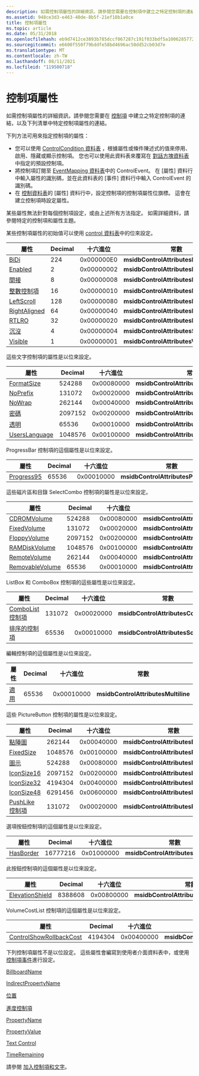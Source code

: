 ```yaml
---
description: 如需控制項屬性的詳細資訊，請參閱您需要在控制項中建立之特定控制項的連結，以及下列清單中特定控制項屬性的連結。
ms.assetid: 948ce3d3-e463-40de-8b5f-21ef18b1a0ce
title: 控制項屬性
ms.topic: article
ms.date: 05/31/2018
ms.openlocfilehash: eb9d7412ce3893b785dccf067287c191f033bdf5a100628577260ff10f74ce1e
ms.sourcegitcommit: e6600f550f79bddfe58bd4696ac50dd52cb03d7e
ms.translationtype: MT
ms.contentlocale: zh-TW
ms.lasthandoff: 08/11/2021
ms.locfileid: "119500718"
---
```

# <a name="control-attributes"></a>控制項屬性

如需控制項屬性的詳細資訊，請參閱您需要在 [控制項](controls.md) 中建立之特定控制項的連結，以及下列清單中特定控制項屬性的連結。

下列方法可用來指定控制項的屬性：

-   您可以使用 [ControlCondition 資料表](controlcondition-table.md) ，根據屬性或條件陳述式的值來停用、啟用、隱藏或顯示控制項。 您也可以使用此資料表來覆寫在 [對話方塊資料表](dialog-table.md)中指定的預設控制項。
-   將控制項訂閱至 [EventMapping 資料表](eventmapping-table.md)中的 ControlEvent。 在 [屬性] 資料行中輸入屬性的識別碼，並在此資料表的 [事件] 資料行中輸入 ControlEvent 的識別碼。
-   在 [控制資料表](control-table.md)的 [屬性] 資料行中，設定控制項的控制項屬性位旗標。 這會在建立控制項時設定屬性。

某些屬性無法針對每個控制項設定，或由上述所有方法指定。 如需詳細資料，請參閱特定的控制項和屬性主題。

某些控制項屬性的初始值可以使用 [control 資料表](control-table.md)中的位來設定。



| 屬性                                          | Decimal | 十六進位 | 常數                               |
|----------------------------------------------------|---------|-------------|----------------------------------------|
| [BiDi](bidi-control-attribute.md)                 | 224     | 0x000000E0  | **msidbControlAttributesBiDi**         |
| [Enabled](enabled-control-attribute.md)           | 2       | 0x00000002  | **msidbControlAttributesEnabled**      |
| [間接](indirect-control-attribute.md)         | 8       | 0x00000008  | **msidbControlAttributesIndirect**     |
| [整數控制項](integer-control-attribute.md)   | 16      | 0x00000010  | **msidbControlAttributesInteger**      |
| [LeftScroll](leftscroll-control-attribute.md)     | 128     | 0x00000080  | **msidbControlAttributesLeftScroll**   |
| [RightAligned](rightaligned-control-attribute.md) | 64      | 0x00000040  | **msidbControlAttributesRightAligned** |
| [RTLRO](rtlro-control-attribute.md)               | 32      | 0x00000020  | **msidbControlAttributesRTLRO**        |
| [沉沒](sunken-control-attribute.md)             | 4       | 0x00000004  | **msidbControlAttributesSunken**       |
| [Visible](visible-control-attribute.md)           | 1       | 0x00000001  | **msidbControlAttributesVisible**      |



 

這些文字控制項的屬性是以位來設定。



| 屬性                                            | Decimal | 十六進位 | 常數                                |
|------------------------------------------------------|---------|-------------|-----------------------------------------|
| [FormatSize](formatsize-control-attribute.md)       | 524288  | 0x00080000  | **msidbControlAttributesFormatSize**    |
| [NoPrefix](noprefix-control-attribute.md)           | 131072  | 0x00020000  | **msidbControlAttributesNoPrefix**      |
| [NoWrap](nowrap-control-attribute.md)               | 262144  | 0x00040000  | **msidbControlAttributesNoWrap**        |
| [密碼](password-control-attribute.md)           | 2097152 | 0x00200000  | **msidbControlAttributesPasswordInput** |
| [透明](transparent-control-attribute.md)     | 65536   | 0x00010000  | **msidbControlAttributesTransparent**   |
| [UsersLanguage](userslanguage-control-attribute.md) | 1048576 | 0x00100000  | **msidbControlAttributesUsersLanguage** |



 

ProgressBar 控制項的這個屬性是以位來設定。



| 屬性                                      | Decimal | 十六進位 | 常數                             |
|------------------------------------------------|---------|-------------|--------------------------------------|
| [Progress95](progress95-control-attribute.md) | 65536   | 0x00010000  | **msidbControlAttributesProgress95** |



 

這些磁片區和目錄 SelectCombo 控制項的屬性是以位來設定。



| 屬性                                                | Decimal | 十六進位 | 常數                                  |
|----------------------------------------------------------|---------|-------------|-------------------------------------------|
| [CDROMVolume](cdromvolume-control-attribute.md)         | 524288  | 0x00080000  | **msidbControlAttributesCDROMVolume**     |
| [FixedVolume](fixedvolume-control-attribute.md)         | 131072  | 0x00020000  | **msidbControlAttributesFixedVolume**     |
| [FloppyVolume](floppyvolume-control-attribute.md)       | 2097152 | 0x00200000  | **msidbControlAttributesFloppyVolume**    |
| [RAMDiskVolume](ramdiskvolume-control-attribute.md)     | 1048576 | 0x00100000  | **msidbControlAttributesRAMDiskVolume**   |
| [RemoteVolume](remotevolume-control-attribute.md)       | 262144  | 0x00040000  | **msidbControlAttributesRemoteVolume**    |
| [RemovableVolume](removablevolume-control-attribute.md) | 65536   | 0x00010000  | **msidbControlAttributesRemovableVolume** |



 

ListBox 和 ComboBox 控制項的這些屬性是以位來設定。



| 屬性                                            | Decimal | 十六進位 | 常數                            |
|------------------------------------------------------|---------|-------------|-------------------------------------|
| [ComboList 控制項](combolist-control-attribute.md) | 131072  | 0x00020000  | **msidbControlAttributesComboList** |
| [排序的控制項](sorted-control-attribute.md)       | 65536   | 0x00010000  | **msidbControlAttributesSorted**    |



 

編輯控制項的這個屬性是以位來設定。



| 屬性                                    | Decimal | 十六進位 | 常數                            |
|----------------------------------------------|---------|-------------|-------------------------------------|
| [適用](multiline-control-attribute.md) | 65536   | 0x00010000  | **msidbControlAttributesMultiline** |



 

這些 PictureButton 控制項的屬性是以位來設定。



| 屬性                                          | Decimal | 十六進位 | 常數                             |
|----------------------------------------------------|---------|-------------|--------------------------------------|
| [點陣圖](bitmap-control-attribute.md)             | 262144  | 0x00040000  | **msidbControlAttributesBitmap**     |
| [FixedSize](fixedsize-control-attribute.md)       | 1048576 | 0x00100000  | **msidbControlAttributesFixedSize**  |
| [圖示](icon-control-attribute.md)                 | 524288  | 0x00080000  | **msidbControlAttributesIcon**       |
| [IconSize16](iconsize-control-attribute.md)       | 2097152 | 0x00200000  | **msidbControlAttributesIconSize16** |
| [IconSize32](iconsize-control-attribute.md)       | 4194304 | 0x00400000  | **msidbControlAttributesIconSize32** |
| [IconSize48](iconsize-control-attribute.md)       | 6291456 | 0x00600000  | **msidbControlAttributesIconSize48** |
| [PushLike 控制項](pushlike-control-attribute.md) | 131072  | 0x00020000  | **msidbControlAttributesPushLike**   |



 

選項按鈕控制項的這個屬性是以位來設定。



| 屬性                                    | Decimal  | 十六進位 | 常數                            |
|----------------------------------------------|----------|-------------|-------------------------------------|
| [HasBorder](hasborder-control-attribute.md) | 16777216 | 0x01000000  | **msidbControlAttributesHasBorder** |



 

此按鈕控制項的這個屬性是以位來設定。



| 屬性                                        | Decimal | 十六進位 | 常數                                  |
|--------------------------------------------------|---------|-------------|-------------------------------------------|
| [ElevationShield](elevationshield-attribute.md) | 8388608 | 0x00800000  | **msidbControlAttributesElevationShield** |



 

VolumeCostList 控制項的這個屬性是以位來設定。



| 屬性                                                                | Decimal | 十六進位 | 常數                         |
|--------------------------------------------------------------------------|---------|-------------|----------------------------------|
| [ControlShowRollbackCost](controlshowrollbackcost-control-attribute.md) | 4194304 | 0x00400000  | **msidbControlShowRollbackCost** |



 

下列控制項屬性不是以位設定。 這些屬性會編寫到使用者介面資料表中，或使用 [控制項事件](control-events.md)進行設定。

[BillboardName](billboardname-control-attribute.md)

 

[IndirectPropertyName](indirectpropertyname-control-attribute.md)

 

[位置](position-control-attribute.md)

 

[進度控制項](progress-control-attribute.md)

 

[PropertyName](propertyname-control-attribute.md)

 

[PropertyValue](propertyvalue-control-attribute.md)

 

[Text Control](text-control-attribute.md)

 

[TimeRemaining](timeremaining-control-attribute.md)

請參閱 [加入控制項和文字](adding-controls-and-text.md)。

 

 



